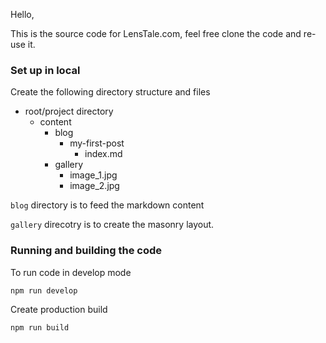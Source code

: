 Hello,

This is the source code for LensTale.com, feel free clone the code and re-use it.

### Set up in local

Create the following directory structure and files

* root/project directory
  * content
    * blog
      * my-first-post
        * index.md
    * gallery
      * image_1.jpg
      * image_2.jpg


`blog` directory is to feed the markdown content 

`gallery` direcotry is to create the masonry layout.

### Running and building the code

To run code in develop mode

    npm run develop

Create production build

    npm run build
